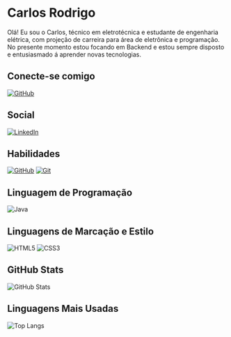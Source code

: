 # Carlos Rodrigo
Olá! Eu sou o Carlos, técnico em eletrotécnica e estudante de engenharia elétrica, com projeção de carreira para área de eletrônica e programação. No presente momento estou focando em Backend e estou sempre disposto e entusiasmado á aprender novas tecnologias.

## Conecte-se comigo
[![GitHub](https://img.shields.io/badge/GitHub-663300?style=for-the-badge&logo=github&logoColor=000&text_color=)](https://github.com/zCarlosSantos)

## Social
[![LinkedIn](https://img.shields.io/badge/LinkedIn-663300?style=for-the-badge&logo=linkedin&logoColor=0E76A8)]((https://www.linkedin.com/in/carlos-rodrigo-1508b9299/))

## Habilidades
[![GitHub](https://img.shields.io/badge/GitHub-663300?style=for-the-badge&logo=github&logoColor=000)](https://docs.github.com/)
[![Git](https://img.shields.io/badge/Git-663300?style=for-the-badge&logo=git&logoColor=000)](https://git-scm.com/doc) 

## Linguagem de Programação
![Java](https://img.shields.io/badge/Java-663300?style=for-the-badge&logo=java)

##  Linguagens de Marcação e Estilo

![HTML5](https://img.shields.io/badge/HTML5-663300?style=for-the-badge&logo=html5)
![CSS3](https://img.shields.io/badge/CSS3-663300?style=for-the-badge&logo=css3&logoColor=264CE4)

## GitHub Stats
![GitHub Stats](https://github-readme-stats.vercel.app/api?username=zCarlosRodrigo&theme=blue&bg_color=000&border_color=663300&show_icons=true&icon_color=663300&title_color=00ccff&text_color=00ccff)

## Linguagens Mais Usadas

![Top Langs](https://github-readme-stats-git-masterrstaa-rickstaa.vercel.app/api/top-langs/?username=zCarlosSantos&bg_color=000&border_color=663300&title_color=00ccff&text_color=00ccff)

